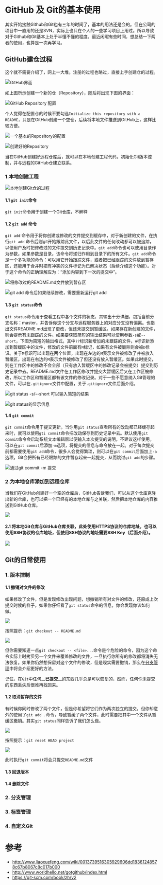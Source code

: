 # GitHub 及 Git的基本使用

其实开始接触Github和Git也有三年的时间了，基本的用法还是会的。但在公司的项目中一直用的还是SVN，实际上也只在个人的一些学习项目上用过。所以导致对于Github和Git基本上处于半懂不懂的程度。最近闲暇有些时间，想总结一下两者的使用，也算是一次再学习。

## GitHub建仓过程
这个就不需要介绍了，网上一大堆。注册的过程也略过，直接上手创建仓的过程。

![GitHub界面](../Image/1464586274235.jpg)

如上图所示创建一个新的仓（Repository），随后将出现下图的界面：

![GitHub Repository 配置](../Image/20160530135721.jpg)

个人觉得在配置仓的时候不要勾选`Initialize this repository with a README`，只是在GitHub创建一个空仓，后续将本地文件推送到GitHub上，这样比较方便。

![一个基本的Repository的配置](../Image/20160530140339.jpg)

![创建好的Repository](../Image/20160530140511.jpg)

当在GitHub创建好远程仓库后，就可以在本地创建工程代码，初始化Git版本控制，并与远程的GitHub仓建立联系。

### 1.本地创建工程

![本地创建Git仓的过程](../Image/20160530153133.jpg)

#### 1.1  `git init`命令

 `git init`命令用于创建一个Git仓库，不解释

#### 1.2 `git add` 命令

`git add` 命令用于将你创建或修改的文件提交到缓存中，对于新创建的文件，在执行`git add` 命令后则git开始跟踪此文件，以后此文件的任何改动都可以被追踪，以便用户及时把修改过的文件提交到历史记录中。`git add`命令也可以使用目录作为参数，如果参数是目录，该命令将递归作用到目录下的所有文件。`git add`命令是一个多功能的命令：可以用它开始跟踪文件，或者把已经跟踪的文件放到暂存区，还能用于合并时把有冲突的文件标记为已解决状态（后续介绍这个功能）。对于这个命令的正确理解应为：“添加内容到下一次的提交中”。

![将修改过的README.md文件放到暂存区](../Image/20160530171446.jpg)

![git add 命令后如果继续修改，需要重新运行git add](../Image/20160530172134.jpg)

#### 1.3 `git status`命令

`git status`命令用于查看工程中各个文件的状态，其输出十分详细，包括当前分支名称：master，并告诉你这个分支与远程服务器上的对应分支没有偏离。也指出文件README.md出现了更改，但还未提交到暂缓区。如果存在新创建的文件，则会提示有未跟踪的文件。如果要获取简短的输出结果可以使用参数`-s`或`--short`，下图为简短的输出格式，其中`??`标识新增加的未跟踪的文件，`A`标识新添加到暂缓区中的文件，修改的文件前面有`M`标记，如果有文件被删除则会被`D`标识。关于`M`标识可以出现在两个位置，出现在左边的`M`表示文件被修改了并被放入暂缓区，出现在右边的`M`表示文件被修改了但还没有放入暂缓区。如果此时提交，则在工作区中的修改不会全部（只有放入暂缓区中的修改记录会被提交）提交到历史记录中去。README.md文件在工作区修改并提交大暂缓区后又在工作区被修改，所以工作区和暂缓区都有该文件的修改记录。对于一些不愿意纳入Git管理的文件，可以在`.gitignore`文件中配置，关于`.gitignore`文件后面介绍。

![git status -s/--short 可以输入简短的结果](../Image/20160530200831.jpg)

![git status的显示信息](../Image/20160530193855.jpg)

#### 1.4 `git commit`

`git commit`命令用于提交更新。当你用`git status`查看所有的改动都已经缓存起来时，就可以使用`gti commit`命令把改动保存到历史记录中去。默认使用`git commit`命令会启动系统文本编辑器以便输入本次提交的说明，不建议这样使用。可以在`git commit`后添加`-m`选项，将提交的信息与命令放在一起。对于每次提交前都需要使用`git add`命令，很多人会觉得繁琐，则可以在`git commit`后面加上`-a`选项，Git会把所有已经跟踪的文件暂存起来一起提交，从而跳过`git add`的步骤。

![通过git commit -m 提交](../Image/20160531154856.jpg)

### 2.为本地仓库添加到远程仓库

当我们在GitHub创建好一个空的仓库后，GitHub告诉我们，可以从这个仓库克隆出新的仓库，也可以把一个已经有的本地仓库与之关联，然后把本地仓库的内容推送到GitHub仓库。

![](../Image/20160530172827.jpg)

#### 2.1 将本地Git仓库与GitHub仓库关联，此处使用HTTPS协议的仓库地址，也可以使用SSH协议的仓库地址，但使用SSH协议的地址需要SSH Key（后面介绍）。

![](../Image/20160530173949.jpg)

## Git的日常使用

### 1. 版本控制

#### 1.1 撤销对文件的修改

如果修改了文件，但是发现修改出现问题，想撤销所有对文件的修改，还原成上次提交时候的样子，如果你仔细看了`git status`命令的信息，你会发现你该如何做。

![](../Image/20160612203909.png)

按照提示：`git checkout -- README.md`

![](../Image/20160612204348.png)

但你需要知道一点`git checkout -- <file>...`命令是个危险的命令，因为这个命令实际上时拷贝另一个文件来覆盖修改的文件，一旦执行你所有的修改都将消失无法恢复。如果你仍然想保留对这个文件的修改，但是现实需要撤销，那么在[分支管理]()中将会介绍更好的方法。

记住，在`Git`中任何__**已提交**__的东西几乎总是可以恢复的，然而，任何你未提交的东西丢失后很难再找回来。

#### 1.2 取消暂存的文件

有时候你同时修改了两个文件，但是你希望将它们作为两次独立的提交。但你却意外的使用了`git add .`命令，导致暂缓了两个文件，此时需要把其中一个文件从暂缓区撤销。其实`git status`同样告诉了我们怎么做。

![](../Image/20160612210152.png)

按照提示：`git reset HEAD project`

![](../Image/20160612210801.png)

此时执行`git commit`将会只提交`README.md`文件

#### 1.3 回退版本



#### 1.4 删除文件

### 2. 分支管理

### 3. 标签管理

### 4. 自定义Git

# 参考
* <http://www.liaoxuefeng.com/wiki/0013739516305929606dd18361248578c67b8067c8c017b000>
* <http://www.worldhello.net/gotgithub/index.html>
* <https://git-scm.com/book/zh/v2>
